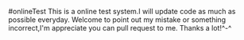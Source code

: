 #onlineTest
This is a online test system.I will update code as much as possible everyday.
Welcome to point out my mistake or something incorrect,I'm appreciate you can pull request to me.
Thanks a lot!^-^

